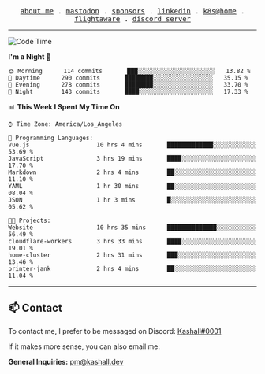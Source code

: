 <p align="center">
  <samp>
    <a href="https://jordanjones.org/">about me</a> .
    <a href="https://mastodon.social/@kashall">mastodon</a> .
    <a href="https://github.com/sponsors/kashalls">sponsors</a> .
    <a href="https://linkedin.com/in/jordpjones">linkedin</a> .
    <a href="https://github.com/kashalls/home-cluster">k8s@home</a> .
    <a href="https://flightaware.com/adsb/stats/user/kashalls">flightaware</a> .
    <a href="https://discord.gg/ctgrp8k">discord server</a>
  </samp>
</p>

---

<!--START_SECTION:waka-->
![Code Time](http://img.shields.io/badge/Code%20Time-1%2C263%20hrs%204%20mins-blue)

**I'm a Night 🦉** 

```text
🌞 Morning      114 commits       ███░░░░░░░░░░░░░░░░░░░░░░   13.82 % 
🌆 Daytime      290 commits       ████████░░░░░░░░░░░░░░░░░   35.15 % 
🌃 Evening      278 commits       ████████░░░░░░░░░░░░░░░░░   33.70 % 
🌙 Night        143 commits       ████░░░░░░░░░░░░░░░░░░░░░   17.33 % 

```


📊 **This Week I Spent My Time On** 

```text
⌚︎ Time Zone: America/Los_Angeles

💬 Programming Languages: 
Vue.js                   10 hrs 4 mins       █████████████░░░░░░░░░░░░   53.69 % 
JavaScript               3 hrs 19 mins       ████░░░░░░░░░░░░░░░░░░░░░   17.70 % 
Markdown                 2 hrs 4 mins        ██░░░░░░░░░░░░░░░░░░░░░░░   11.10 % 
YAML                     1 hr 30 mins        ██░░░░░░░░░░░░░░░░░░░░░░░   08.04 % 
JSON                     1 hr 3 mins         █░░░░░░░░░░░░░░░░░░░░░░░░   05.62 % 

🐱‍💻 Projects: 
Website                  10 hrs 35 mins      ██████████████░░░░░░░░░░░   56.49 % 
cloudflare-workers       3 hrs 33 mins       ████░░░░░░░░░░░░░░░░░░░░░   19.01 % 
home-cluster             2 hrs 31 mins       ███░░░░░░░░░░░░░░░░░░░░░░   13.46 % 
printer-jank             2 hrs 4 mins        ██░░░░░░░░░░░░░░░░░░░░░░░   11.04 % 

```


<!--END_SECTION:waka-->

---

## 📫 Contact

To contact me, I prefer to be messaged on Discord:  [Kashall#0001](https://discord.com/users/201077739589992448)

If it makes more sense, you can also email me:

**General Inquiries:** pm@kashall.dev  
